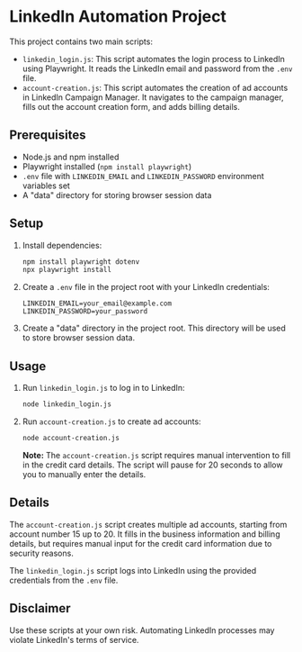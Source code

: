 # LinkedIn Automation Project

This project contains two main scripts:

- `linkedin_login.js`: This script automates the login process to LinkedIn using Playwright. It reads the LinkedIn email and password from the `.env` file.
- `account-creation.js`: This script automates the creation of ad accounts in LinkedIn Campaign Manager. It navigates to the campaign manager, fills out the account creation form, and adds billing details.

## Prerequisites

- Node.js and npm installed
- Playwright installed (`npm install playwright`)
- `.env` file with `LINKEDIN_EMAIL` and `LINKEDIN_PASSWORD` environment variables set
- A "data" directory for storing browser session data

## Setup

1.  Install dependencies:

    ```bash
    npm install playwright dotenv
    npx playwright install
    ```
2.  Create a `.env` file in the project root with your LinkedIn credentials:

    ```
    LINKEDIN_EMAIL=your_email@example.com
    LINKEDIN_PASSWORD=your_password
    ```
3.  Create a "data" directory in the project root. This directory will be used to store browser session data.

## Usage

1.  Run `linkedin_login.js` to log in to LinkedIn:

    ```bash
    node linkedin_login.js
    ```
2.  Run `account-creation.js` to create ad accounts:

    ```bash
    node account-creation.js
    ```

    **Note:** The `account-creation.js` script requires manual intervention to fill in the credit card details. The script will pause for 20 seconds to allow you to manually enter the details.

## Details

The `account-creation.js` script creates multiple ad accounts, starting from account number 15 up to 20. It fills in the business information and billing details, but requires manual input for the credit card information due to security reasons.

The `linkedin_login.js` script logs into LinkedIn using the provided credentials from the `.env` file.

## Disclaimer

Use these scripts at your own risk. Automating LinkedIn processes may violate LinkedIn's terms of service.